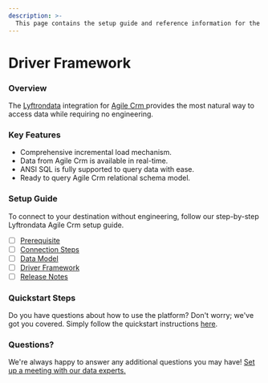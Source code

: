 ```yaml
---
description: >-
  This page contains the setup guide and reference information for the Agile Crm source connector.
---
```


# Driver Framework

### Overview

The [Lyftrondata](https://www.lyftrondata.com/) integration for [Agile Crm](https://www.lyftrondata.com/integration/agile-crm/)[ ](https://www.lyftrondata.com/integration/agile-crm/)provides the most natural way to access data while requiring no engineering.

### Key Features

* Comprehensive incremental load mechanism.
* Data from Agile Crm is available in real-time.&#x20;
* ANSI SQL is fully supported to query data with ease.
* Ready to query Agile Crm relational schema model.

### Setup Guide

To connect to your destination without engineering, follow our step-by-step Lyftrondata Agile Crm setup guide.

* [ ] [Prerequisite](../../sales-analytics/agile-crm/prerequisite.md)
* [ ] [Connection Steps](../../sales-analytics/agile-crm/connection-steps.md)
* [ ] [Data Model](../../sales-analytics/agile-crm/data-model/)
* [ ] [Driver Framework](../../sales-analytics/agile-crm/driver-framework/)
* [ ] [Release Notes](../../sales-analytics/agile-crm/release-notes.md)

### Quickstart Steps

Do you have questions about how to use the platform? Don't worry; we've got you covered. Simply follow the quickstart instructions [here](../../../quickstart-steps.md).

### Questions? <a href="#questions" id="questions"></a>

We're always happy to answer any additional questions you may have! [Set up a meeting with our data experts.](https://www.lyftrondata.com/book-a-meeting/)



